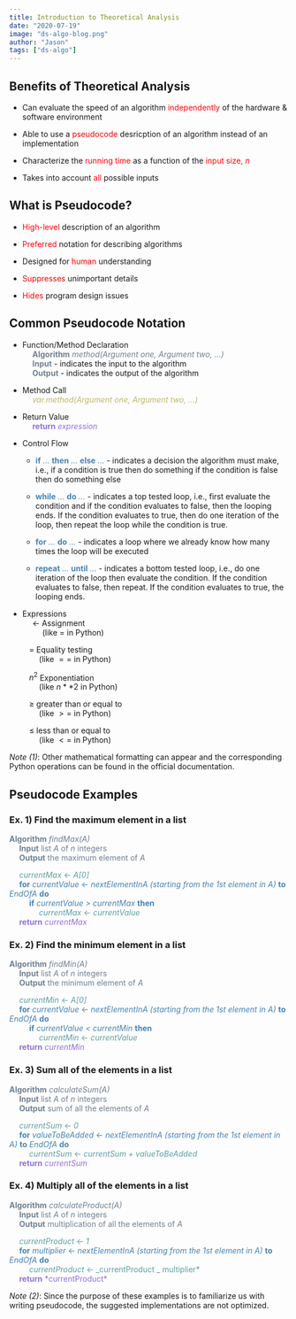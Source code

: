 ```yaml
---
title: Introduction to Theoretical Analysis
date: "2020-07-19"
image: "ds-algo-blog.png"
author: "Jason"
tags: ["ds-algo"]
---
```


## Benefits of Theoretical Analysis

- Can evaluate the speed of an algorithm <font color=Red>independently</font> of the hardware & software environment

- Able to use a <font color=Red>pseudocode</font> desricption of an algorithm instead of an implementation

- Characterize the <font color=Red>running time</font> as a function of the <font color=Red>input size, $n$</font>

- Takes into account <font color=Red>all</font> possible inputs

## What is Pseudocode?

- <font color=Red>High-level</font> description of an algorithm

- <font color=Red>Preferred</font> notation for describing algorithms

- Designed for <font color=Red>human</font> understanding

- <font color=Red>Suppresses</font> unimportant details

- <font color=Red>Hides</font> program design issues

## Common Pseudocode Notation

- Function/Method Declaration<br>
  &emsp; <font color=SlateGray>**Algorithm** _method(Argument one, Argument two, ...)_</font><br>
  &emsp; <font color=SlateGray>**Input**</font> - indicates the input to the algorithm<br>
  &emsp; <font color=SlateGray>**Output**</font> - indicates the output of the algorithm

- Method Call<br>
  &emsp; <font color=DarkKhaki>_var.method(Argument one, Argument two, ...)_</font>

- Return Value<br>
  &emsp; <font color=MediumPurple>**return** _expression_</font>

- Control Flow

  - <font color=SteelBlue>**if** _..._ **then** _..._ **else** _..._</font> - indicates a decision the algorithm must make, i.e., if a condition is true then do something if the condition is false then do something else

  - <font color=SteelBlue>**while** _..._ **do** _..._</font> - indicates a top tested loop, i.e., first evaluate the condition and if the condition evaluates to false, then the looping ends. If the condition evaluates to true, then do one iteration of the loop, then repeat the loop while the condition is true.

  - <font color=SteelBlue>**for** _..._ **do** _..._</font> - indicates a loop where we already know how many times the loop will be executed

  - <font color=SteelBlue>**repeat** _..._ **until** _..._</font> - indicates a bottom tested loop, i.e., do one iteration of the loop then evaluate the condition. If the condition evaluates to false, then repeat. If the condition evaluates to true, the looping ends.

- Expressions<br>
  &emsp; $\leftarrow$ Assignment<br>
  &emsp; &emsp; (like $=$ in Python)

&emsp; &emsp; $=$ Equality testing<br>
&emsp; &emsp; &emsp; (like $==$ in Python)

&emsp; &emsp; $n^2$ Exponentiation<br>
&emsp; &emsp; &emsp; (like $n**2$ in Python)

&emsp; &emsp; $\geq$ greater than or equal to<br>
&emsp; &emsp; &emsp; (like $>=$ in Python)

&emsp; &emsp; $\leq$ less than or equal to<br>
&emsp; &emsp; &emsp; (like $<=$ in Python)

_Note (1)_: Other mathematical formatting can appear and the corresponding Python operations can be found in the official documentation.

## Pseudocode Examples

### Ex. 1) Find the maximum element in a list

<font color=SlateGray>**Algorithm** _findMax(A)_<br>
&emsp; **Input** list _A_ of _n_ integers<br>
&emsp; **Output** the maximum element of _A_</font>

&emsp; <font color=CadetBlue>_currentMax_ $\leftarrow$ _A[0]_</font><br>
&emsp; <font color=SteelBlue>**for** _currentValue_ $\leftarrow$ _nextElementInA (starting from the 1st element in A)_ **to** _EndOfA_ **do**</font><br>
&emsp; &emsp; <font color=SteelBlue>**if** _currentValue > currentMax_ **then**</font><br>
&emsp; &emsp; &emsp; <font color=CadetBlue>_currentMax_ $\leftarrow$ _currentValue_</font><br>
&emsp; <font color=MediumPurple>**return** _currentMax_</font>

### Ex. 2) Find the minimum element in a list

<font color=SlateGray>**Algorithm** _findMin(A)_<br>
&emsp; **Input** list _A_ of _n_ integers<br>
&emsp; **Output** the minimum element of _A_</font>

&emsp; <font color=CadetBlue>_currentMin_ $\leftarrow$ _A[0]_</font><br>
&emsp; <font color=SteelBlue>**for** _currentValue_ $\leftarrow$ _nextElementInA (starting from the 1st element in A)_ **to** _EndOfA_ **do**</font><br>
&emsp; &emsp; <font color=SteelBlue>**if** _currentValue < currentMin_ **then**</font><br>
&emsp; &emsp; &emsp; <font color=CadetBlue>_currentMin_ $\leftarrow$ _currentValue_</font><br>
&emsp; <font color=MediumPurple>**return** _currentMin_</font>

### Ex. 3) Sum all of the elements in a list

<font color=SlateGray>**Algorithm** _calculateSum(A)_<br>
&emsp; **Input** list _A_ of _n_ integers<br>
&emsp; **Output** sum of all the elements of _A_</font>

&emsp; <font color=CadetBlue>_currentSum_ $\leftarrow$ _0_</font><br>
&emsp; <font color=SteelBlue>**for** _valueToBeAdded_ $\leftarrow$ _nextElementInA (starting from the 1st element in A)_ **to** _EndOfA_ **do**</font><br>
&emsp; &emsp; <font color=CadetBlue>_currentSum_ $\leftarrow$ _currentSum + valueToBeAdded_</font><br>
&emsp; <font color=MediumPurple>**return** _currentSum_</font>

### Ex. 4) Multiply all of the elements in a list

<font color=SlateGray>**Algorithm** _calculateProduct(A)_<br>
&emsp; **Input** list _A_ of _n_ integers<br>
&emsp; **Output** multiplication of all the elements of _A_</font>

&emsp; <font color=CadetBlue>_currentProduct_ $\leftarrow$ _1_</font><br>
&emsp; <font color=SteelBlue>**for** _multiplier_ $\leftarrow$ _nextElementInA (starting from the 1st element in A)_ **to** _EndOfA_ **do**</font><br>
&emsp; &emsp; <font color=CadetBlue>_currentProduct_ $\leftarrow$ _currentProduct _ multiplier*</font><br>
&emsp; <font color=MediumPurple>**return** *currentProduct\*</font>

_Note (2)_: Since the purpose of these examples is to familiarize us with writing pseudocode, the suggested implementations are not optimized.

